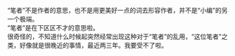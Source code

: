 “笔者”不是作者的意思，也不是用更美好一点的词去形容作者，并不是“小编”的另一个极端。  
“笔者”是在下区区不才的意思啦。  
很奇怪的，不知道什么时候起突然经常出现这种对于“笔者”的乱用，“这位笔者”之类，好像就是很晚近的事情，最近两三年。我要受不了啦。
